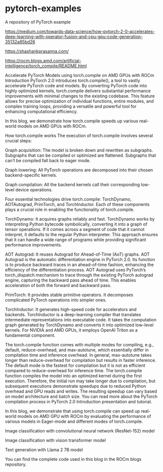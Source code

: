 # pytorch-examples
A repository of PyTorch example

https://medium.com/towards-data-science/how-pytorch-2-0-accelerates-deep-learning-with-operator-fusion-and-cpu-gpu-code-generation-35132a85bd26

https://shashankprasanna.com/


https://rocm.blogs.amd.com/artificial-intelligence/torch_compile/README.html

Accelerate PyTorch Models using torch.compile on AMD GPUs with ROCm
Introduction
PyTorch 2.0 introduces torch.compile(), a tool to vastly accelerate PyTorch code and models. By converting PyTorch code into highly optimized kernels, torch.compile delivers substantial performance improvements with minimal changes to the existing codebase. This feature allows for precise optimization of individual functions, entire modules, and complex training loops, providing a versatile and powerful tool for enhancing computational efficiency.

In this blog, we demonstrate how torch.compile speeds up various real-world models on AMD GPUs with ROCm.

How torch.compile works
The execution of torch.compile involves several crucial steps:

Graph acquisition: The model is broken down and rewritten as subgraphs. Subgraphs that can be compiled or optimized are flattened. Subgraphs that can’t be compiled fall back to eager mode.

Graph lowering: All PyTorch operations are decomposed into their chosen backend-specific kernels.

Graph compilation: All the backend kernels call their corresponding low-level device operations.

Four essential technologies drive torch.compile: TorchDynamo, AOTAutograd, PrimTorch, and TorchInductor. Each of these components plays a crucial role in enabling the functionality of torch.compile.

TorchDynamo: It acquires graphs reliably and fast. TorchDynamo works by interpreting Python bytecode symbolically, converting it into a graph of tensor operations. If it comes across a segment of code that it cannot interpret, it defaults to the regular Python interpreter. This approach ensures that it can handle a wide range of programs while providing significant performance improvements.

AOT Autograd: It reuses Autograd for Ahead-of-Time (AoT) graphs. AOT Autograd is the automatic differentiation engine in PyTorch 2.0. Its function is to produce backward traces in an ahead-of-time fashion, enhancing the efficiency of the differentiation process. AOT Autograd uses PyTorch’s torch_dispatch mechanism to trace through the existing PyTorch autograd engine, capturing the backward pass ahead of time. This enables acceleration of both the forward and backward pass.

PrimTorch: It provides stable primitive operators. It decomposes complicated PyTorch operations into simpler ones.

TorchInductor: It generates high-speed code for accelerators and backends. TorchInductor is a deep-learning compiler that translates intermediate representations into executable code. It takes the computation graph generated by TorchDynamo and converts it into optimized low-level kernels. For NVIDIA and AMD GPUs, it employs OpenAI Triton as a fundamental component.

The torch.compile function comes with multiple modes for compiling, e.g., default, reduce-overhead, and max-autotune, which essentially differ in compilation time and inference overhead. In general, max-autotune takes longer than reduce-overhead for compilation but results in faster inference. The default mode is the fastest for compilation but it is not as efficient compared to reduce-overhead for inference time. The torch.compile function compiles the model into an optimized kernel during the first execution. Therefore, the initial run may take longer due to compilation, but subsequent executions demonstrate speedups due to reduced Python overhead and GPU reads and writes. The resulting speedup can vary based on model architecture and batch size. You can read more about the PyTorch compilation process in PyTorch 2.0 Introduction presentation and tutorial.

In this blog, we demonstrate that using torch.compile can speed up real-world models on AMD GPU with ROCm by evaluating the performance of various models in Eager-mode and different modes of torch.compile.

Image classification with convolutional neural network (ResNet-152) model

Image classification with vision transformer model

Text generation with Llama 2 7B model

You can find the complete code used in this blog in the ROCm blogs repository.
